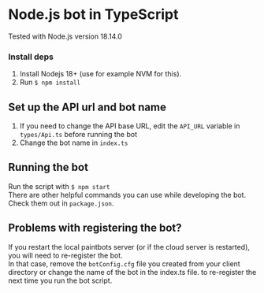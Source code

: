 # Node.js bot in TypeScript

Tested with Node.js version 18.14.0

### Install deps

1. Install Nodejs 18+ (use for example NVM for this).
2. Run `$ npm install`

## Set up the API url and bot name
1. If you need to change the API base URL, edit the `API_URL` variable in `types/Api.ts` before running the bot
2. Change the bot name in `index.ts`

## Running the bot
Run the script with `$ npm start`  
There are other helpful commands you can use while developing the bot. Check them out in `package.json`.

## Problems with registering the bot?
If you restart the local paintbots server (or if the cloud server is restarted), you will need to re-register the bot.  
In that case, remove the `botConfig.cfg` file you created from your client directory or change the name of the bot in the index.ts file.
to re-register the next time you run the bot script.